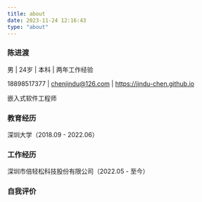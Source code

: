 ```yaml
---
title: about
date: 2023-11-24 12:16:43
type: "about" 
---
```



### 陈进渡

男 | 24岁 | 本科 | 两年工作经验

18898517377 | chenjindu@126.com | https://jindu-chen.github.io

嵌入式软件工程师

### 教育经历

深圳大学（2018.09 - 2022.06）

### 工作经历

深圳市倍轻松科技股份有限公司（2022.05 - 至今）

### 自我评价



